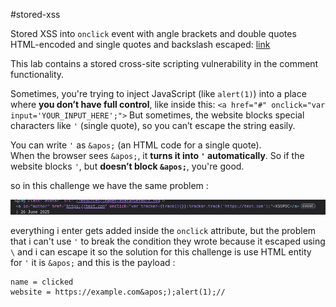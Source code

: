 #stored-xss 

Stored XSS into `onclick` event with angle brackets and double quotes HTML-encoded and single quotes and backslash escaped: [link](https://portswigger.net/web-security/cross-site-scripting/contexts/lab-onclick-event-angle-brackets-double-quotes-html-encoded-single-quotes-backslash-escaped)

This lab contains a stored cross-site scripting vulnerability in the comment functionality.

Sometimes, you're trying to inject JavaScript (like `alert(1)`) into a place where **you don’t have full control**, like inside this:
`<a href="#" onclick="var input='YOUR_INPUT_HERE';">`
But sometimes, the website blocks special characters like `'` (single quote), so you can’t escape the string easily.

You can write `'` as `&apos;` (an HTML code for a single quote).  
When the browser sees `&apos;`, it **turns it into `'` automatically**.
So if the website blocks `'`, but **doesn’t block `&apos;`**, you're good.

so in this challenge we have the same problem : 

<img src="IMG/S4.png">

everything i enter gets added inside the `onclick` attribute, but the problem that i can't use `'` to break the condition they wrote because it escaped using `\` and i can escape it so the solution for this challenge is use HTML entity for `'` it is `&apos;` and this is the payload :
```
name = clicked
website = https://example.com&apos;);alert(1);//
```
